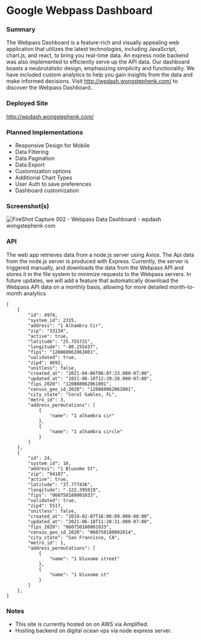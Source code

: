 # Google Webpass Dashboard

### Summary

The Webpass Dashboard is a feature-rich and visually appealing web application that utilizes the latest technologies, including JavaScript, chart.js, and react, to bring you real-time data. An express node backend was also implemented to efficiently serve up the API data. Our dashboard boasts a neubrutalistic design, emphasizing simplicity and functionality. We have included custom analytics to help you gain insights from the data and make informed decisions. Visit http://wpdash.wongstephenk.com/ to discover the Webpass Dashboard..

### Deployed Site

http://wpdash.wongstephenk.com/

### Planned Implementations

- Responsive Design for Mobile
- Data Filtering
- Data Pagination
- Data Export
- Customization options
- Additional Chart Types
- User Auth to save preferences
- Dashboard customization

### Screenshot(s)

![FireShot Capture 002 - Webpass Data Dashboard - wpdash wongstephenk com](https://user-images.githubusercontent.com/20288105/209023251-f31d50b9-ee79-4b65-8e9a-427872a33787.jpg)

### API

The web app retrieves data from a node.js server using Axios. The Api data from the node.js server is produced with Express. Currently, the server is triggered manually, and downloads the data from the Webpass API and stores it in the file system to minimize requests to the Webpass servers. In future updates, we will add a feature that automatically download the Webpass API data on a monthly basis, allowing for more detailed month-to-month analytics

```
[
    {
        "id": 4974,
        "system_id": 2315,
        "address": "1 Alhambra Cir",
        "zip": "33134",
        "active": true,
        "latitude": "25.755731",
        "longitude": "-80.255437",
        "fips": "120860062061001",
        "validated": true,
        "zip4": 4692,
        "unitless": false,
        "created_at": "2021-04-06T06:07:23.000-07:00",
        "updated_at": "2021-06-18T12:29:28.000-07:00",
        "fips_2020": "120860062061001",
        "census_geo_id_2020": "120860062061001",
        "city_state": "Coral Gables, FL",
        "metro_id": 3,
        "address_permutations": [
            {
                "name": "1 alhambra cir"
            },
            {
                "name": "1 alhambra circle"
            }
        ]
    },
    {
        "id": 24,
        "system_id": 16,
        "address": "1 Bluxome St",
        "zip": "94107",
        "active": true,
        "latitude": "37.777436",
        "longitude": "-122.395819",
        "fips": "060750180001033",
        "validated": true,
        "zip4": 5517,
        "unitless": false,
        "created_at": "2019-02-07T16:08:09.000-08:00",
        "updated_at": "2021-06-18T11:20:31.000-07:00",
        "fips_2020": "060750180001033",
        "census_geo_id_2020": "060750180002014",
        "city_state": "San Francisco, CA",
        "metro_id": 1,
        "address_permutations": [
            {
                "name": "1 bluxome street"
            },
            {
                "name": "1 bluxome st"
            }
        ]
    },
]
```

### Notes

- This site is currently hosted on on AWS via Amplified.
- Hosting backend on digital ocean vps via node express server.
